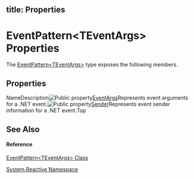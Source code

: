 title: Properties
---
# EventPattern\<TEventArgs\> Properties

The [EventPattern\<TEventArgs\>](EventPattern/EventPattern(TEventArgs)) type exposes the following members.

## Properties

NameDescription![Public property](https://reactiveui.net/assets/img/Hh211972.pubproperty(en-us,VS.103).gif "Public property")[EventArgs](EventArgs/EventPattern(TEventArgs).EventArgs)Represents event arguments for a .NET event.![Public property](https://reactiveui.net/assets/img/Hh211972.pubproperty(en-us,VS.103).gif "Public property")[Sender](Sender/EventPattern(TEventArgs).Sender)Represents event sender information for a .NET event.Top

## See Also

#### Reference

[EventPattern\<TEventArgs\> Class](EventPattern/EventPattern(TEventArgs))

[System.Reactive Namespace](System.Reactive/System.Reactive)
